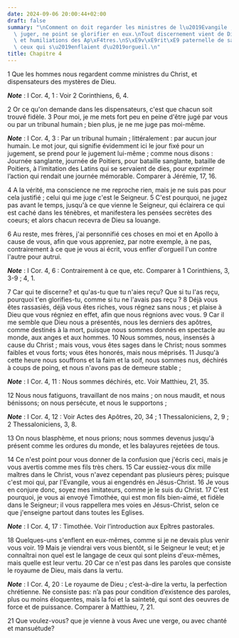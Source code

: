 ```yaml
---
date: 2024-09-06 20:00:44+02:00
draft: false
summary: "\nComment on doit regarder les ministres de l\u2019Evangile ; ne point les\
  \ juger, ne point se glorifier en eux.\nTout discernement vient de Dieu.\nSouffrances\
  \ et humiliations des Ap\xF4tres.\nS\xE9v\xE9rit\xE9 paternelle de saint Paul contre\
  \ ceux qui s\u2019enflaient d\u2019orgueil.\n"
title: Chapitre 4
---
```





1 Que les hommes nous regardent comme ministres du Christ, et dispensateurs des mystères de Dieu.

***Note*** :  I Cor. 4, 1 : Voir 2 Corinthiens, 6, 4.

2 Or ce qu'on demande dans les dispensateurs, c'est que chacun soit trouvé fidèle. 3 Pour moi, je me mets fort peu en peine d'être jugé par vous ou par un tribunal humain ; bien plus, je ne me juge pas moi-même.

***Note*** :  I Cor. 4, 3 : Par un tribunal humain ; littéralement : par aucun jour humain. Le mot jour, qui signifie évidemment ici le jour fixé pour un jugement, se prend pour le jugement lui-même ; comme nous disons : Journée sanglante, journée de Poitiers, pour bataille sanglante, bataille de Poitiers, à l’imitation des Latins qui se servaient de dies, pour exprimer l’action qui rendait une journée mémorable. Comparer à Jérémie, 17, 16.

4 A la vérité, ma conscience ne me reproche rien, mais je ne suis pas pour cela justifié ; celui qui me juge c'est le Seigneur. 5 C'est pourquoi, ne jugez pas avant le temps, jusqu'à ce que vienne le Seigneur, qui éclairera ce qui est caché dans les ténèbres, et manifestera les pensées secrètes des coeurs; et alors chacun recevra de Dieu sa louange.


6 Au reste, mes frères, j'ai personnifié ces choses en moi et en Apollo à cause de vous, afin que vous appreniez, par notre exemple, à ne pas, contrairement à ce que je vous ai écrit, vous enfler d'orgueil l'un contre l'autre pour autrui.

***Note*** :  I Cor. 4, 6 : Contrairement à ce que, etc. Comparer à 1 Corinthiens, 3, 3-9 ; 4, 1.

7 Car qui te discerne? et qu'as-tu que tu n'aies reçu? Que si tu l'as reçu, pourquoi t'en glorifies-tu, comme si tu ne l'avais pas reçu ? 8 Déjà vous êtes rassasiés, déjà vous êtes riches, vous régnez sans nous ; et plaise à Dieu que vous régniez en effet, afin que nous régnions avec vous. 9 Car il me semble que Dieu nous a présentés, nous les derniers des apôtres, comme destinés à la mort, puisque nous sommes donnés en spectacle au monde, aux anges et aux hommes. 10 Nous sommes, nous, insensés à cause du Christ ; mais vous, vous êtes sages dans le Christ; nous sommes faibles et vous forts; vous êtes honorés, mais nous méprisés. 11 Jusqu'à cette heure nous souffrons et la faim et la soif, nous sommes nus, déchirés à coups de poing, et nous n'avons pas de demeure stable ;

***Note*** :  I Cor. 4, 11 : Nous sommes déchirés, etc. Voir Matthieu, 21, 35.

12 Nous nous fatiguons, travaillant de nos mains ; on nous maudit, et nous bénissons; on nous persécute, et nous le supportons ;

***Note*** :  I Cor. 4, 12 : Voir Actes des Apôtres, 20, 34 ; 1 Thessaloniciens, 2, 9 ; 2 Thessaloniciens, 3, 8.

13 On nous blasphème, et nous prions; nous sommes devenus jusqu'à présent comme les ordures du monde, et les balayures rejetées de tous.


14 Ce n'est point pour vous donner de la confusion que j'écris ceci, mais je vous avertis comme mes fils très chers. 15 Car eussiez-vous dix mille maîtres dans le Christ, vous n'avez cependant pas plusieurs pères; puisque c'est moi qui, par l'Evangile, vous ai engendrés en Jésus-Christ. 16 Je vous en conjure donc, soyez mes imitateurs, comme je le suis du Christ. 17 C'est pourquoi, je vous ai envoyé Timothée, qui est mon fils bien-aimé, et fidèle dans le Seigneur; il vous rappellera mes voies en Jésus-Christ, selon ce que j'enseigne partout dans toutes les Eglises.

***Note*** :  I Cor. 4, 17 : Timothée. Voir l’introduction aux Epîtres pastorales.

18 Quelques-uns s'enflent en eux-mêmes, comme si je ne devais plus venir vous voir. 19 Mais je viendrai vers vous bientôt, si le Seigneur le veut; et je connaîtrai non quel est le langage de ceux qui sont pleins d'eux-mêmes, mais quelle est leur vertu. 20 Car ce n'est pas dans les paroles que consiste le royaume de Dieu, mais dans la vertu.

***Note*** :  I Cor. 4, 20 : Le royaume de Dieu ; c’est-à-dire la vertu, la perfection chrétienne. Ne consiste pas: n’a pas pour condition d’existence des paroles, plus ou moins éloquentes, mais la foi et la sainteté, qui sont des oeuvres de force et de puissance. Comparer à Matthieu, 7, 21.

21 Que voulez-vous? que je vienne à vous Avec une verge, ou avec chanté et mansuétude?

